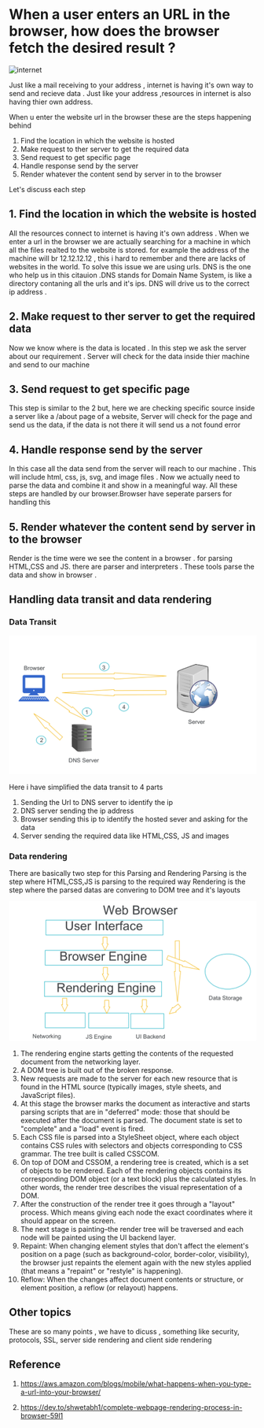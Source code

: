 # When a user enters an URL in the browser, how does the browser fetch the desired result ?

![internet](https://images.pexels.com/photos/159304/network-cable-ethernet-computer-159304.jpeg?auto=compress&cs=tinysrgb&w=1260&h=750&dpr=1)

Just like a mail receiving to your address , internet is having it's own way to send and recieve data . Just like your address ,resources in internet is also having thier own address.  

When u enter the website url in the browser these are the steps happening behind
1. Find the location in which the website is hosted
2. Make request to ther server to get the required data
3. Send request to get specific page
4. Handle response send by the server 
5. Render whatever the content send by server in to the browser

Let's discuss each step

## 1. Find the location in which the website is hosted
All the resources connect to internet is having it's own address . When we enter a url in the browser we are actually searching for a machine in which all the files realted to the website is stored. for example the address of the machine will br 12.12.12.12 , this i hard to remember and there are lacks of websites in the world. To solve this issue we are using urls. DNS is the one who help us in this citauion .DNS stands for Domain Name System, is like a directory contaning all the urls and it's ips. DNS will drive us to the correct ip address . 

## 2. Make request to ther server to get the required data
Now we know where is the data is located . In this step we ask the server about our requirement . Server will check for the data inside thier machine and send to our machine
## 3.  Send request to get specific page
 This step is similar to the 2 but, here we are checking specific source inside a server like a /about page of a website, Server will check for the page and send us the data, if the data is not there it will send us a not found error
## 4. Handle response send by the server 
In this case all the data send from the server will reach to our machine . This will include html, css, js, svg, and image files . Now we actually need to parse the data and combine it and show in a meaningful way. All these steps are handled by our browser.Browser have seperate parsers for handling this
## 5. Render whatever the content send by server in to the browser
Render is the time were we see the content in a browser . for parsing HTML,CSS and JS. there are parser and interpreters . These tools parse the data and show in browser . 


## Handling data transit and data rendering

### Data Transit
![internet](internet.png)

Here i have simplified the data transit to 4 parts
1. Sending the Url to DNS server to identify the ip
2. DNS server sending the ip address
3. Browser sending this ip to identify the hosted sever and asking for the data
4. Server sending the required data like HTML,CSS, JS and images 

### Data rendering

There are basically two step for this Parsing and Rendering
Parsing is the step where HTML,CSS,JS is parsing to the required way
Rendering is the step where the parsed datas are convering to DOM tree and it's layouts

![browser](browser.png)

1. The rendering engine starts getting the contents of the requested document from the networking layer. 
2. A DOM tree is built out of the broken response.
3. New requests are made to the server for each new resource that is found in the HTML source (typically images, style sheets, and JavaScript files).
4. At this stage the browser marks the document as interactive and starts parsing scripts that are in "deferred" mode: those that should be executed after the document is parsed. The document state is set to "complete" and a "load" event is fired.
5. Each CSS file is parsed into a StyleSheet object, where each object contains CSS rules with selectors and objects corresponding to CSS grammar. The tree built is called CSSCOM.
6. On top of DOM and CSSOM, a rendering tree is created, which is a set of objects to be rendered. Each of the rendering objects contains its corresponding DOM object (or a text block) plus the calculated styles. In other words, the render tree describes the visual representation of a DOM.
7. After the construction of the render tree it goes through a "layout" process. Which means giving each node the exact coordinates where it should appear on the screen.
8. The next stage is painting–the render tree will be traversed and each node will be painted using the UI backend layer.
9. Repaint: When changing element styles that don't affect the element's position on a page (such as background-color, border-color, visibility), the browser just repaints the element again with the new styles applied (that means a "repaint" or "restyle" is happening).
10. Reflow: When the changes affect document contents or structure, or element position, a reflow (or relayout) happens.


## Other topics
These are so many points , we have to dicuss , something like security, protocols, SSL, server side rendering and client side rendering 
 

 

















## Reference
1. https://aws.amazon.com/blogs/mobile/what-happens-when-you-type-a-url-into-your-browser/

2.  https://dev.to/shwetabh1/complete-webpage-rendering-process-in-browser-59l1